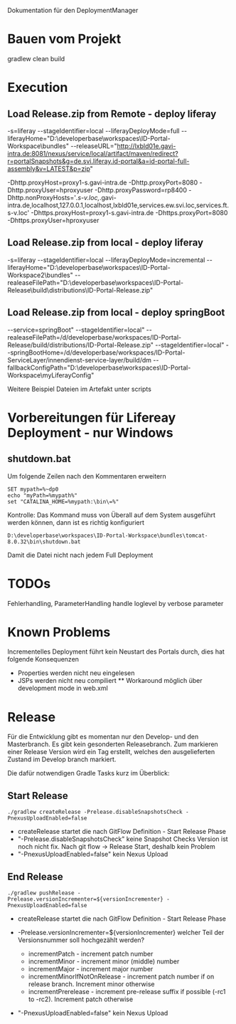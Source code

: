 Dokumentation für den DeploymentManager

# Bauen vom Projekt
gradlew clean build 

# Execution 

## Load Release.zip from Remote - deploy liferay
-s=liferay --stageIdentifier=local --liferayDeployMode=full --liferayHome="D:\developerbase\workspaces\ID-Portal-Workspace\bundles" --releaseURL="http://lxbld01e.gavi-intra.de:8081/nexus/service/local/artifact/maven/redirect?r=portalSnapshots&g=de.svi.liferay.id-portal&a=id-portal-full-assembly&v=LATEST&p=zip"

-Dhttp.proxyHost=proxy1-s.gavi-intra.de
-Dhttp.proxyPort=8080
-Dhttp.proxyUser=hproxyuser
-Dhttp.proxyPassword=rp8400
-Dhttp.nonProxyHosts='*.s-v.loc,*.gavi-intra.de,localhost,127.0.0.1,localhost,lxbld01e,services.ew.svi.loc,services.ft.s-v.loc'
-Dhttps.proxyHost=proxy1-s.gavi-intra.de
-Dhttps.proxyPort=8080
-Dhttps.proxyUser=hproxyuser



## Load Release.zip from local - deploy liferay
-s=liferay --stageIdentifier=local --liferayDeployMode=incremental --liferayHome="D:\developerbase\workspaces\ID-Portal-Workspace2\bundles" --realeaseFilePath="D:\developerbase\workspaces\ID-Portal-Release\build\distributions\ID-Portal-Release.zip"


## Load Release.zip from local - deploy springBoot
--service=springBoot"
--stageIdentifier=local"
--realeaseFilePath=/d/developerbase/workspaces/ID-Portal-Release/build/distributions/ID-Portal-Release.zip"
--stageIdentifier=local"
--springBootHome=/d/developerbase/workspaces/ID-Portal-ServiceLayer/innendienst-service-layer/build/dm
--fallbackConfigPath="D:\developerbase\workspaces\ID-Portal-Workspace\myLiferayConfig"

Weitere Beispiel Dateien im Artefakt unter scripts


# Vorbereitungen für Lifereay Deployment - nur Windows

## shutdown.bat
Um folgende Zeilen nach den Kommentaren erweitern 
```
SET mypath=%~dp0
echo "myPath=%mypath%"
set "CATALINA_HOME=%mypath:\bin\=%"
```

Kontrolle: 
Das Kommand muss von Überall auf dem System ausgeführt werden können, dann ist es richtig konfiguriert
```
D:\developerbase\workspaces\ID-Portal-Workspace\bundles\tomcat-8.0.32\bin\shutdown.bat 
```

Damit die Datei nicht nach jedem Full Deployment

# TODOs
Fehlerhandling, ParameterHandling
handle loglevel by verbose parameter


# Known Problems
Incrementelles Deployment führt kein Neustart des Portals durch, dies hat folgende Konsequenzen
* Properties werden nicht neu eingelesen
* JSPs werden nicht neu compiliert
** Workaround möglich über development mode in web.xml 





# Release 

Für die Entwicklung gibt es momentan nur den Develop- und den Masterbranch. Es gibt kein gesonderten Releasebranch. 
Zum markieren einer Release Version wird ein Tag erstellt, welches den ausgelieferten Zustand im Develop branch markiert. 

Die dafür notwendigen Gradle Tasks kurz im Überblick: 

## Start Release 
```
./gradlew createRelease -Prelease.disableSnapshotsCheck -PnexusUploadEnabled=false
```
* createRelease startet die nach GitFlow Definition - Start Release Phase 
* "-Prelease.disableSnapshotsCheck" keine Snapshot Checks Version ist noch nicht fix. Nach git flow -> Release Start, deshalb kein Problem
* "-PnexusUploadEnabled=false" kein Nexus Upload

## End Release
```
./gradlew pushRelease -Prelease.versionIncrementer=${versionIncrementer} -PnexusUploadEnabled=false
```

* createRelease startet die nach GitFlow Definition - Start Release Phase 
* -Prelease.versionIncrementer=${versionIncrementer} welcher Teil der Versionsnummer soll hochgezählt werden? <br>
    * incrementPatch - increment patch number
    * incrementMinor - increment minor (middle) number 
    * incrementMajor - increment major number
    * incrementMinorIfNotOnRelease - increment patch number if on release branch. Increment minor otherwise 
	* incrementPrerelease - increment pre-release suffix if possible (-rc1 to -rc2). Increment patch otherwise 

* "-PnexusUploadEnabled=false" kein Nexus Upload